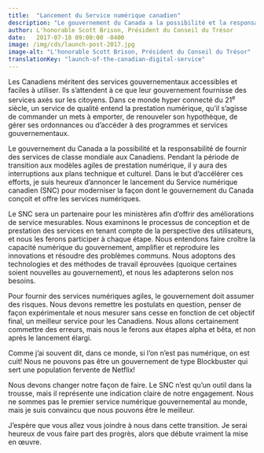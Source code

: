 ```yaml
---
title:  "Lancement du Service numérique canadien"
description: "Le gouvernement du Canada a la possibilité et la responsabilité de fournir des services de classe mondiale aux Canadiens. Pendant la période de transition aux modèles souples de prestation numérique, il y aura des interruptions aux plans technique et culturel. Dans le but d’accélérer ces efforts, je suis heureux d’annoncer le lancement du Service numérique canadien (SNC) pour moderniser la façon dont le gouvernement du Canada conçoit et offre les services numériques."
author: L'honorable Scott Brison, Président du Conseil du Trésor
date:   2017-07-18 09:00:00 -0400
image: /img/cds/launch-post-2017.jpg
image-alt: "L'honorable Scott Brison, Président du Conseil du Trésor"
translationKey: "launch-of-the-canadian-digital-service"
---
```

Les Canadiens méritent des services gouvernementaux accessibles et faciles à utiliser. Ils s’attendent à ce que leur gouvernement fournisse des services axés sur les citoyens. Dans ce monde hyper connecté du 21<sup>e</sup> siècle, un service de qualité entend la prestation numérique, qu’il s’agisse de commander un mets à emporter, de renouveler son hypothèque, de gérer ses ordonnances ou d’accéder à des programmes et services gouvernementaux.

Le gouvernement du Canada a la possibilité et la responsabilité de fournir des services de classe mondiale aux Canadiens. Pendant la période de transition aux modèles agiles de prestation numérique, il y aura des interruptions aux plans technique et culturel. Dans le but d’accélérer ces efforts, je suis heureux d’annoncer le lancement du Service numérique canadien (SNC) pour moderniser la façon dont le gouvernement du Canada conçoit et offre les services numériques.

Le SNC sera un partenaire pour les ministères afin d’offrir des améliorations de service mesurables. Nous examinons le processus de conception et de prestation des services en tenant compte de la perspective des utilisateurs, et nous les ferons participer à chaque étape.
Nous entendons faire croître la capacité numérique du gouvernement, amplifier et reproduire les innovations et résoudre des problèmes communs. Nous adoptons des technologies et des méthodes de travail éprouvées (quoique certaines soient nouvelles au gouvernement), et nous les adapterons selon nos besoins.

Pour fournir des services numériques agiles, le gouvernement doit assumer des risques. Nous devons remettre les postulats en question, penser de façon expérimentale et nous mesurer sans cesse en fonction de cet objectif final, un meilleur service pour les Canadiens. Nous allons certainement commettre des erreurs, mais nous le ferons aux étapes alpha et bêta, et non après le lancement élargi.

Comme j’ai souvent dit, dans ce monde, si l’on n’est pas numérique, on est cuit! Nous ne pouvons pas être un gouvernement de type Blockbuster qui sert une population fervente de Netflix!

Nous devons changer notre façon de faire. Le SNC n’est qu’un outil dans la trousse, mais il représente une indication claire de notre engagement. Nous ne sommes pas le premier service numérique gouvernemental au monde, mais je suis convaincu que nous pouvons être le meilleur.

J’espère que vous allez vous joindre à nous dans cette transition. Je serai heureux de vous faire part des progrès, alors que débute vraiment la mise en œuvre.
